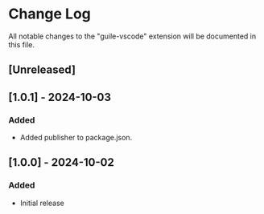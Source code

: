 # Change Log

All notable changes to the "guile-vscode" extension will be documented in this file.

## [Unreleased]

## [1.0.1] - 2024-10-03

### Added

- Added publisher to package.json.

## [1.0.0] - 2024-10-02

### Added

- Initial release
